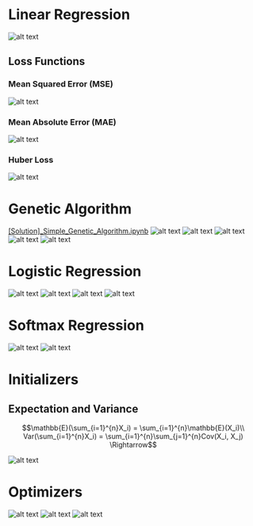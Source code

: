 # Linear Regression
![alt text](image-1.png)
## Loss Functions
### Mean Squared Error (MSE)
![alt text](image-2.png)
### Mean Absolute Error (MAE)
![alt text](image-3.png)
### Huber Loss
![alt text](image-4.png)

# Genetic Algorithm
[[Solution]_Simple_Genetic_Algorithm.ipynb]([Solution]_Simple_Genetic_Algorithm.ipynb)
![alt text](image-12.png)
![alt text](image-8.png)
![alt text](image-9.png)
![alt text](image-10.png)
![alt text](image-11.png)

# Logistic Regression
![alt text](image.png)
![alt text](image-5.png)
![alt text](image-6.png)
![alt text](image-7.png)

# Softmax Regression
![alt text](image-13.png)
![alt text](image-14.png)


# Initializers
## Expectation and Variance
```math
\mathbb{E}(\sum_{i=1}^{n}X_i) = \sum_{i=1}^{n}\mathbb{E}(X_i)\\
Var(\sum_{i=1}^{n}X_i) = \sum_{i=1}^{n}\sum_{j=1}^{n}Cov(X_i, X_j) \Rightarrow
```
<!-- TODO -->
![alt text](image-15.png)

# Optimizers
![alt text](image-16.png)
![alt text](image-17.png)
![alt text](image-18.png)